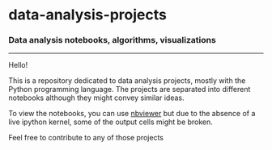 # data-analysis-projects

### Data analysis notebooks, algorithms, visualizations
---
Hello! 

This is a repository dedicated to data analysis projects, mostly with the Python programming language. The projects are separated into different notebooks although they might convey similar ideas.

To view the notebooks, you can use [nbviewer](http://nbviewer.jupyter.org/github/uribalb/data-analysis-projects/tree/develop/) but due to the absence of a live ipython kernel, some of the output cells might be broken.

Feel free to contribute to any of those projects
